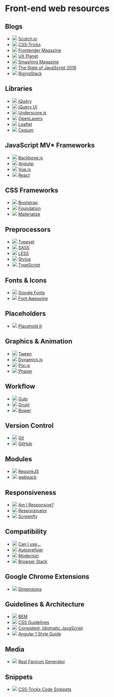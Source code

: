 # Front-end web resources

## Blogs
* ![](http://s2.googleusercontent.com/s2/favicons?domain_url=http://scotch.io) [Scotch.io](http://scotch.io)
* ![](http://s2.googleusercontent.com/s2/favicons?domain_url=http://css-tricks.com) [CSS-Tricks](http://css-tricks.com)
* ![](http://s2.googleusercontent.com/s2/favicons?domain_url=http://frontender.info) [Frontender Magazine](http://frontender.info)
* ![](http://s2.googleusercontent.com/s2/favicons?domain_url=https://uxplanet.org) [UX Planet](https://uxplanet.orghttps://uxplanet.org)
* ![](http://s2.googleusercontent.com/s2/favicons?domain_url=https://www.smashingmagazine.com) [Smashing Magazine](https://www.smashingmagazine.com)
* ![](http://s2.googleusercontent.com/s2/favicons?domain_url=http://stateofjs.com) [The State of JavaScript 2016](http://stateofjs.com)
* ![](http://s2.googleusercontent.com/s2/favicons?domain_url=https://blog.risingstack.com) [RisingStack](https://blog.risingstack.com)

## Libraries
* ![](http://s2.googleusercontent.com/s2/favicons?domain_url=https://jquery.com) [jQuery](https://jquery.com)
* ![](http://s2.googleusercontent.com/s2/favicons?domain_url=https://jqueryui.com) [jQuery UI](https://jqueryui.com)
* ![](http://s2.googleusercontent.com/s2/favicons?domain_url=http://underscorejs.org) [Underscore.js](http://underscorejs.org)
* ![](http://s2.googleusercontent.com/s2/favicons?domain_url=https://openlayers.org) [OpenLayers](https://openlayers.org)
* ![](http://s2.googleusercontent.com/s2/favicons?domain_url=http://leafletjs.com) [Leaflet](http://leafletjs.com)
* ![](http://s2.googleusercontent.com/s2/favicons?domain_url=https://cesiumjs.org) [Cesium](https://cesiumjs.org)

## JavaScript MV* Frameworks
* ![](http://s2.googleusercontent.com/s2/favicons?domain_url=http://backbonejs.org) [Backbone.js](http://backbonejs.org)
* ![](http://s2.googleusercontent.com/s2/favicons?domain_url=https://angular.io) [Angular](https://angular.io)
* ![](http://s2.googleusercontent.com/s2/favicons?domain_url=http://vuejs.org) [Vue.js](http://vuejs.org)
* ![](http://s2.googleusercontent.com/s2/favicons?domain_url=https://facebook.github.io/react) [React](https://facebook.github.io/react)

## CSS Frameworks
* ![](http://s2.googleusercontent.com/s2/favicons?domain_url=http://getbootstrap.com) [Bootstrap](http://getbootstrap.com)
* ![](http://s2.googleusercontent.com/s2/favicons?domain_url=http://foundation.zurb.com) [Foundation](http://foundation.zurb.com)
* ![](http://s2.googleusercontent.com/s2/favicons?domain_url=http://materializecss.com) [Materialize](http://materializecss.com)

## Preprocessors
* ![](http://s2.googleusercontent.com/s2/favicons?domain_url=https://blot.im/typeset) [Typeset](https://blot.im/typeset)
* ![](http://s2.googleusercontent.com/s2/favicons?domain_url=http://sass-lang.com) [SASS](http://sass-lang.com)
* ![](http://s2.googleusercontent.com/s2/favicons?domain_url=http://lesscss.org) [LESS](http://lesscss.org)
* ![](http://s2.googleusercontent.com/s2/favicons?domain_url=http://stylus-lang.com) [Stylus](http://stylus-lang.com)
* ![](http://s2.googleusercontent.com/s2/favicons?domain_url=http://www.typescriptlang.org) [TypeScript](http://www.typescriptlang.org)

## Fonts & Icons
* ![](http://s2.googleusercontent.com/s2/favicons?domain_url=https://fonts.google.com) [Google Fonts](https://fonts.google.com)
* ![](http://s2.googleusercontent.com/s2/favicons?domain_url=http://fontawesome.io) [Font Awesome](http://fontawesome.io)

## Placeholders
* ![](http://s2.googleusercontent.com/s2/favicons?domain_url=http://placehold.it) [Placehold It](http://placehold.it)

## Graphics & Animation
* ![](http://s2.googleusercontent.com/s2/favicons?domain_url=https://github.com/tweenjs/tween.js) [Tween](https://github.com/tweenjs/tween.js)
* ![](http://s2.googleusercontent.com/s2/favicons?domain_url=http://dynamicsjs.com) [Dynamics.js](http://dynamicsjs.com)
* ![](http://s2.googleusercontent.com/s2/favicons?domain_url=http://www.pixijs.com) [Pixi.js](http://www.pixijs.com)
* ![](http://s2.googleusercontent.com/s2/favicons?domain_url=https://phaser.io) [Phaser](https://phaser.io)

## Workflow
* ![](http://s2.googleusercontent.com/s2/favicons?domain_url=http://gulpjs.com) [Gulp](http://gulpjs.com)
* ![](http://s2.googleusercontent.com/s2/favicons?domain_url=http://gruntjs.com) [Grunt](http://gruntjs.com)
* ![](http://s2.googleusercontent.com/s2/favicons?domain_url=http://bower.io) [Bower](http://bower.io)

## Version Control
* ![](http://s2.googleusercontent.com/s2/favicons?domain_url=https://git-scm.com) [Git](https://git-scm.com)
* ![](http://s2.googleusercontent.com/s2/favicons?domain_url=https://github.com) [GitHub](https://github.com)

## Modules
* ![](http://s2.googleusercontent.com/s2/favicons?domain_url=http://requirejs.org) [RequireJS](http://requirejs.org)
* ![](http://s2.googleusercontent.com/s2/favicons?domain_url=https://webpack.github.io) [webpack](https://webpack.github.io)

## Responsiveness
* ![](http://s2.googleusercontent.com/s2/favicons?domain_url=http://ami.responsivedesign.is) [Am I Responsive?](http://ami.responsivedesign.is)
* ![](http://s2.googleusercontent.com/s2/favicons?domain_url=http://www.responsinator.com) [Responsinator](http://www.responsinator.com)
* ![](http://s2.googleusercontent.com/s2/favicons?domain_url=http://quirktools.com/screenfly) [Screenfly](http://quirktools.com/screenfly)

## Compatibility
* ![](http://s2.googleusercontent.com/s2/favicons?domain_url=http://caniuse.com) [Can I use...](http://caniuse.com)
* ![](http://s2.googleusercontent.com/s2/favicons?domain_url=https://github.com/postcss/autoprefixer) [Autoprefixer](https://github.com/postcss/autoprefixer)
* ![](http://s2.googleusercontent.com/s2/favicons?domain_url=https://modernizr.com) [Modernizr](https://modernizr.com)
* ![](http://s2.googleusercontent.com/s2/favicons?domain_url=https://www.browserstack.com) [Browser Stack](https://www.browserstack.com)

## Google Chrome Extensions
* ![](http://s2.googleusercontent.com/s2/favicons?domain_url=http://felixniklas.com/dimensions) [Dimensions](http://felixniklas.com/dimensions)

## Guidelines & Architecture
* ![](http://s2.googleusercontent.com/s2/favicons?domain_url=https://en.bem.info/methodology) [BEM](https://en.bem.info/methodology)
* ![](http://s2.googleusercontent.com/s2/favicons?domain_url=http://cssguidelin.es) [CSS Guidelines](http://cssguidelin.es)
* ![](http://s2.googleusercontent.com/s2/favicons?domain_url=https://github.com/rwaldron/idiomatic.js) [Consistent, Idiomatic JavaScript](https://github.com/rwaldron/idiomatic.js)
* ![](http://s2.googleusercontent.com/s2/favicons?domain_url=https://github.com/johnpapa/angular-styleguide/blob/master/a1/README.md) [Angular 1 Style Guide](https://github.com/johnpapa/angular-styleguide/blob/master/a1/README.md)

## Media
* ![](http://s2.googleusercontent.com/s2/favicons?domain_url=http://realfavicongenerator.net) [Real Favicon Generator](http://realfavicongenerator.net)

## Snippets
* ![](http://s2.googleusercontent.com/s2/favicons?domain_url=https://css-tricks.com/snippets/html) [CSS-Tricks Code Snippets](https://css-tricks.com/snippets/html)
